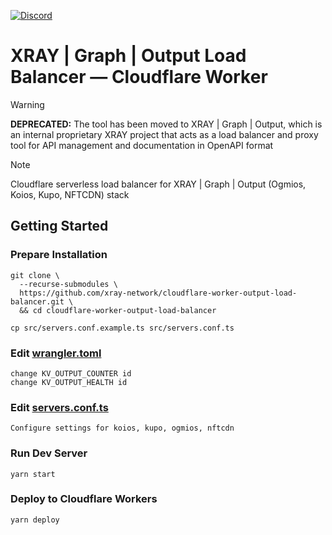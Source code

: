 <a href="https://discord.gg/WhZmm46APN"><img alt="Discord" src="https://img.shields.io/discord/852538978946383893?style=for-the-badge&logo=discord&label=Discord&labelColor=%231940ED&color=%233FCB9B"></a>

# XRAY | Graph | Output Load Balancer — Cloudflare Worker

> [!WARNING]
> **DEPRECATED:** The tool has been moved to XRAY | Graph | Output, which is an internal proprietary XRAY project that acts as a load balancer and proxy tool for API management and documentation in OpenAPI format

> [!NOTE]
> Cloudflare serverless load balancer for XRAY | Graph | Output (Ogmios, Koios, Kupo, NFTCDN) stack

## Getting Started
### Prepare Installation

``` console
git clone \
  --recurse-submodules \
  https://github.com/xray-network/cloudflare-worker-output-load-balancer.git \
  && cd cloudflare-worker-output-load-balancer
```
``` console
cp src/servers.conf.example.ts src/servers.conf.ts
```

### Edit [wrangler.toml](https://github.com/xray-network/cloudflare-worker-output-load-balancer/blob/main/wrangler.toml)

```
change KV_OUTPUT_COUNTER id
change KV_OUTPUT_HEALTH id 
```

### Edit [servers.conf.ts](https://github.com/xray-network/cloudflare-worker-output-load-balancer/blob/main/src/servers.conf.example.ts)

```
Configure settings for koios, kupo, ogmios, nftcdn
```

### Run Dev Server

```
yarn start
```

### Deploy to Cloudflare Workers

```
yarn deploy
```
